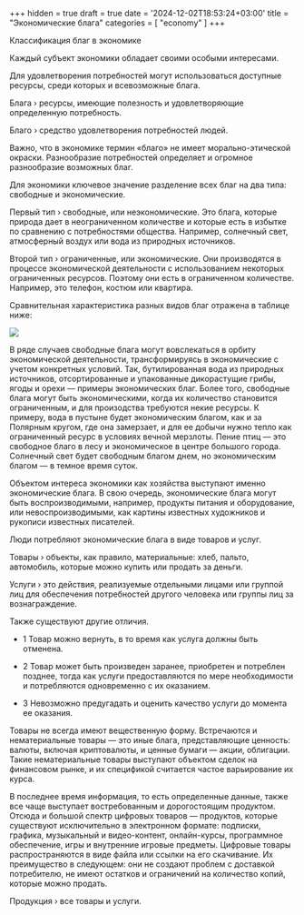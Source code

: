 +++
hidden = true
draft = true
date = '2024-12-02T18:53:24+03:00'
title = "Экономические блага"
categories = [ "economy" ]
+++

<p>Классификация благ в экономике</p>
            <p>Каждый субъект экономики обладает своими особыми интересами.</p>
            <p>
              Для удовлетворения потребностей могут использоваться доступные ресурсы, среди которых
              и всевозможные блага.
            </p>
            <p>
              Блага &rsaquo; ресурсы, имеющие полезность и удовлетворяющие определенную потребность.
            </p>
            <p>Благо &rsaquo; средство удовлетворения потребностей людей.</p>
            <p>
              Важно, что в экономике термин «благо» не имеет морально-этической окраски.
              Разнообразие потребностей определяет и огромное разнообразие возможных благ.
            </p>
            <p>
              Для экономики ключевое значение разделение всех благ на два типа: свободные и
              экономические.
            </p>
            <p>
              Первый тип &rsaquo; свободные, или неэкономические. Это блага, которые природа дает в
              неограниченном количестве и которые есть в избытке по сравнению с потребностями
              общества. Например, солнечный свет, атмосферный воздух или вода из природных
              источников.
            </p>
            <p>
              Второй тип &rsaquo; ограниченные, или экономические. Они производятся в процессе
              экономической деятельности с использованием некоторых ограниченных ресурсов. Поэтому
              они есть в ограниченном количестве. Например, это телефон, костюм или квартира.
            </p>
            <p>Сравнительная характеристика разных видов благ отражена в таблице ниже:</p>
            <img src="../images/economic_benifits.png" />
            <p>
              В ряде случаев свободные блага могут вовслекаться в орбиту
экономической деятельности, трансформируясь в экономические с учетом
конкретных условий. Так, бутилированная вода из природных источников,
отсортированные и упакованные дикорастущие грибы, ягоды и орехи — примеры
экономических благ. Более того, свободные блага могут быть экономическими,
когда их количество становится ограниченным, и для произодства требуются
некие ресурсы. К примеру, вода в пустыне будет экономическим благом, как и за
Полярным кругом, где она замерзает, и для ее добычи нужно тепло как
ограниченный ресурс в условиях вечной мерзлоты. Пение птиц — это свободное
благо в лесу и экономическое в центре большого города. Солнечный свет будет
свободным благом днем, но экономическим благом — в темное время суток.
            </p>
            <p>
              Объектом интереса экономики как хозяйства выступают именно
экономические блага. В свою очередь, экономические блага могут быть
воспроизводимыми, например, продукты питания и оборудование, или
невоспроизводимыми, как картины известных художников и рукописи известных
писателей.
            </p>
            <p>
              Люди потребляют экономические блага в виде товаров и услуг.
            </p>
            <p>
              Товары &rsaquo; объекты, как правило, материальные: хлеб, пальто, автомобиль,
              которые можно купить или продать за деньги.
            </p>
            <p>
              Услуги &rsaquo; это действия, реализуемые отдельными лицами или группой лиц
              для обеспечения потребностей другого человека или группы лиц за
              вознаграждение.
            </p>
            <p>
              Также существуют другие отличия.
            </p>
            <ul>
              <li>
                <p>
                  1 Товар можно вернуть, в то время как услуга должны быть отменена.
                </p>
              </li>
              <li>
                <p>
                  2 Товар может быть произведен заранее, приобретен и потреблен
                  позднее, тогда как услуги предоставляются по мере необходимости
                  и потребляются одновременно с их оказанием.
                </p>
              </li>
              <li>
                <p>
                  3 Невозможно предугадать и оценить качество услуги до момента ее
                  оказания.
                </p>
              </li>
            </ul>
            <p>
              Товары не всегда имеют вещественную форму. Встречаются и
нематериальные товары — это иные блага, представляющие ценность: валюты,
включая криптовалюты, и ценные бумаги — акции, облигации. Такие
нематериальные товары выступают объектом сделок на финансовом рынке, и их
спецификой считается частое варьирование их курса.
            </p>
            <p>
              В последнее время информация, то есть определенные данные, также все
чаще выступает востребованным и дорогостоящим продуктом. Отсюда и
большой спектр цифровых товаров — продуктов, которые существуют
исключительно в электронном формате: подписки, графика, музыкальный и
видео-контент, онлайн-курсы, программное обеспечение, игры и внутренние
игровые предметы. Цифровые товары распространяются в виде файла или
ссылки на его скачивание. Их преимущество в следующем: они не создают
проблем с доставкой потребителю, не имеют остатков и ограничений на
количество копий, которые можно продать.
            </p>
            <p>
              Продукция &rsaquo; все товары и услуги.
            </p>